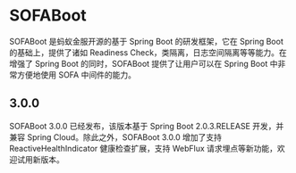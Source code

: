 # SOFABoot
SOFABoot 是蚂蚁金服开源的基于 Spring Boot 的研发框架，它在 Spring Boot 的基础上，提供了诸如 Readiness Check，类隔离，日志空间隔离等等能力。在增强了 Spring Boot 的同时，SOFABoot 提供了让用户可以在 Spring Boot 中非常方便地使用 SOFA 中间件的能力。

## 3.0.0
SOFABoot 3.0.0 已经发布，该版本基于 Spring Boot 2.0.3.RELEASE 开发，并兼容 Spring Cloud。除此之外，SOFABoot 3.0.0 增加了支持 ReactiveHealthIndicator 健康检查扩展，支持 WebFlux 请求埋点等新功能，欢迎试用新版本。